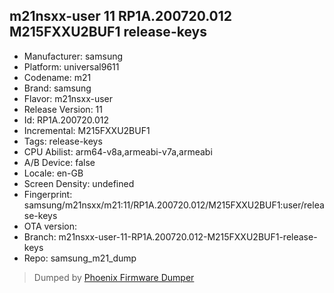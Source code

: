 ## m21nsxx-user 11 RP1A.200720.012 M215FXXU2BUF1 release-keys
- Manufacturer: samsung
- Platform: universal9611
- Codename: m21
- Brand: samsung
- Flavor: m21nsxx-user
- Release Version: 11
- Id: RP1A.200720.012
- Incremental: M215FXXU2BUF1
- Tags: release-keys
- CPU Abilist: arm64-v8a,armeabi-v7a,armeabi
- A/B Device: false
- Locale: en-GB
- Screen Density: undefined
- Fingerprint: samsung/m21nsxx/m21:11/RP1A.200720.012/M215FXXU2BUF1:user/release-keys
- OTA version: 
- Branch: m21nsxx-user-11-RP1A.200720.012-M215FXXU2BUF1-release-keys
- Repo: samsung_m21_dump


>Dumped by [Phoenix Firmware Dumper](https://github.com/DroidDumps/phoenix_firmware_dumper)

